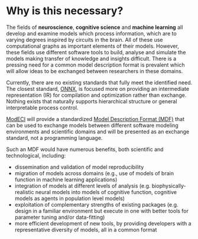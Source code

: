 # Why is this necessary?

The fields of **neuroscience**, **cognitive science** and **machine learning** all develop and examine
models which process information, which are to varying degrees inspired by circuits in the brain. All of these use
computational graphs as important elements of their models. However, these fields use different software tools to 
build, analyse and simulate the models making transfer of knowledge and insights difficult. There is a pressing 
need for a common model description format is prevalent which will allow ideas to be exchanged between 
researchers in these domains. 

Currently, there are no existing standards that fully meet the identified need.
The closest standard, [ONNX](https://onnx.ai), is focused more on providing an intermediate representation 
(IR) for compilation and optimization rather than exchange.
Nothing exists that naturally supports hierarchical structure or general interpretable process control.

[ModECI](http://www.modeci.org) will provide a standardized [Model Description Format (MDF)](MDF) that 
can be used to exchange models between different software modeling environments and scientific domains
and will be presented as an exchange standard, not a programming language.

Such an MDF would have numerous benefits, both scientific and technological, including: 
- dissemination and validation of model reproducibility
- migration of models across domains (e.g., use of models of brain function in machine learning applications)
- integration of models at different levels of analysis (e.g. biophysically-realistic neural models 
into models of cognitive function, cognitive models as agents in population level models)
- exploitation of complementary strengths of existing packages (e.g. design in a familiar environment 
but execute in one with better tools for parameter tuning and/or data-fitting)
- more efficient development of new tools, by providing developers with a representative diversity of models, all in a common format
